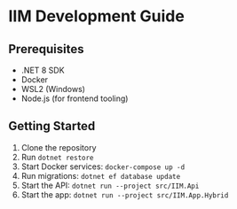 # IIM Development Guide

## Prerequisites
- .NET 8 SDK
- Docker
- WSL2 (Windows)
- Node.js (for frontend tooling)

## Getting Started
1. Clone the repository
2. Run `dotnet restore`
3. Start Docker services: `docker-compose up -d`
4. Run migrations: `dotnet ef database update`
5. Start the API: `dotnet run --project src/IIM.Api`
6. Start the app: `dotnet run --project src/IIM.App.Hybrid`
